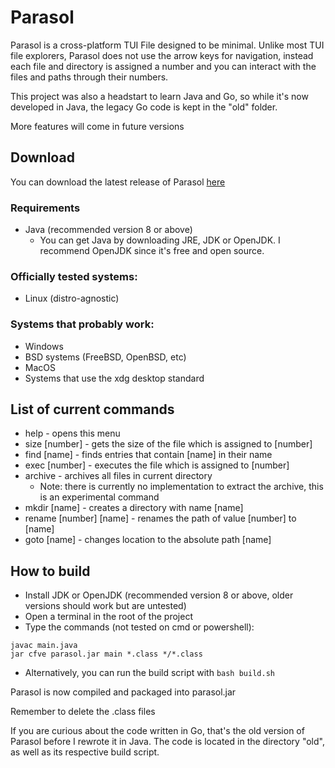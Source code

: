 # Parasol
Parasol is a cross-platform TUI File designed to be minimal. Unlike most TUI file explorers, Parasol does not use the arrow keys for navigation, instead each file and directory is assigned a number and you can interact with the files and paths through their numbers.

This project was also a headstart to learn Java and Go, so while it's now developed in Java, the legacy Go code is kept in the "old" folder.

More features will come in future versions

## Download

You can download the latest release of Parasol [here](https://github.com/spacebanana420/parasol/releases)

### Requirements
* Java (recommended version 8 or above)
  * You can get Java by downloading JRE, JDK or OpenJDK. I recommend OpenJDK since it's free and open source.

### Officially tested systems:
* Linux (distro-agnostic)

### Systems that probably work:
* Windows
* BSD systems (FreeBSD, OpenBSD, etc)
* MacOS
* Systems that use the xdg desktop standard


## List of current commands
* help - opens this menu
* size [number] - gets the size of the file which is assigned to [number]
* find [name] - finds entries that contain [name] in their name
* exec [number] - executes the file which is assigned to [number]
* archive - archives all files in current directory
     * Note: there is currently no implementation to extract the archive, this is an experimental command
* mkdir [name] - creates a directory with name [name]
* rename [number] [name] - renames the path of value [number] to [name]
* goto [name] - changes location to the absolute path [name]


## How to build
* Install JDK or OpenJDK (recommended version 8 or above, older versions should work but are untested)
* Open a terminal in the root of the project
* Type the commands (not tested on cmd or powershell):
```
javac main.java
jar cfve parasol.jar main *.class */*.class
```
* Alternatively, you can run the build script with ```bash build.sh```

Parasol is now compiled and packaged into parasol.jar

Remember to delete the .class files


If you are curious about the code written in Go, that's the old version of Parasol before I rewrote it in Java. The code is located in the directory "old", as well as its respective build script.
